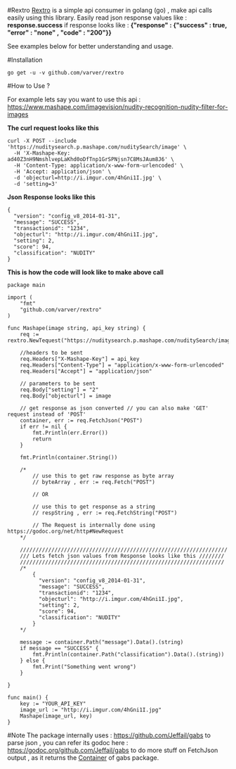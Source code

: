 #Rextro
[Rextro](https://github.com/varver/rextro) is a simple api consumer in golang (go) , make api calls easily using this library.
Easily read json response values like : **response.success** if response looks like : 
**{"response" : {"success" : true, "error" : "none" , "code" : "200"}}**

See examples below for better understanding and usage.


#Installation
```
go get -u -v github.com/varver/rextro
```

#How to Use ?

For example lets say you want to use this api : 
https://www.mashape.com/imagevision/nudity-recognition-nudity-filter-for-images

**The curl request looks like this**
```
curl -X POST --include 'https://nuditysearch.p.mashape.com/nuditySearch/image' \
  -H 'X-Mashape-Key: ad40Z3nH9NmshlvepLaKhd0oDfTnp1GrSPNjsn7C8MsJAum8J6' \
  -H 'Content-Type: application/x-www-form-urlencoded' \
  -H 'Accept: application/json' \
  -d 'objecturl=http://i.imgur.com/4hGni1I.jpg' \
  -d 'setting=3'
```

**Json Response looks like this**
```
{
  "version": "config_v8_2014-01-31",
  "message": "SUCCESS",
  "transactionid": "1234",
  "objecturl": "http://i.imgur.com/4hGni1I.jpg",
  "setting": 2,
  "score": 94,
  "classification": "NUDITY"
}
```

**This is how the code will look like to make above call**
```
package main

import (
	"fmt"
	"github.com/varver/rextro"
)

func Mashape(image string, api_key string) {
	req := rextro.NewTequest("https://nuditysearch.p.mashape.com/nuditySearch/image")

	//headers to be sent
	req.Headers["X-Mashape-Key"] = api_key
	req.Headers["Content-Type"] = "application/x-www-form-urlencoded"
	req.Headers["Accept"] = "application/json"

	// parameters to be sent
	req.Body["setting"] = "2"
	req.Body["objecturl"] = image

	// get response as json converted // you can also make 'GET' request instead of 'POST'
	container, err := req.FetchJson("POST")
	if err != nil {
		fmt.Println(err.Error())
		return
	}

	fmt.Println(container.String())

	/*
		// use this to get raw response as byte array
		// byteArray , err := req.Fetch("POST")

		// OR

		// use this to get response as a string
		// respString , err := req.FetchString("POST")

		// The Request is internally done using https://godoc.org/net/http#NewRequest
	*/

	//////////////////////////////////////////////////////////////////
	/// Lets fetch json values from Response looks like this ////////
	/////////////////////////////////////////////////////////////////
	/*
		{
		  "version": "config_v8_2014-01-31",
		  "message": "SUCCESS",
		  "transactionid": "1234",
		  "objecturl": "http://i.imgur.com/4hGni1I.jpg",
		  "setting": 2,
		  "score": 94,
		  "classification": "NUDITY"
		}
	*/

	message := container.Path("message").Data().(string)
	if message == "SUCCESS" {
		fmt.Println(container.Path("classification").Data().(string))
	} else {
		fmt.Print("Something went wrong")
	}

}

func main() {
	key := "YOUR_API_KEY"
	image_url := "http://i.imgur.com/4hGni1I.jpg"
	Mashape(image_url, key)
}

```

#Note
The package internally uses : https://github.com/Jeffail/gabs to parse json , you can refer its godoc here : https://godoc.org/github.com/Jeffail/gabs to do more stuff on FetchJson output , as it returns the <a href="https://godoc.org/github.com/Jeffail/gabs#Container">Container</a> of gabs package. 


